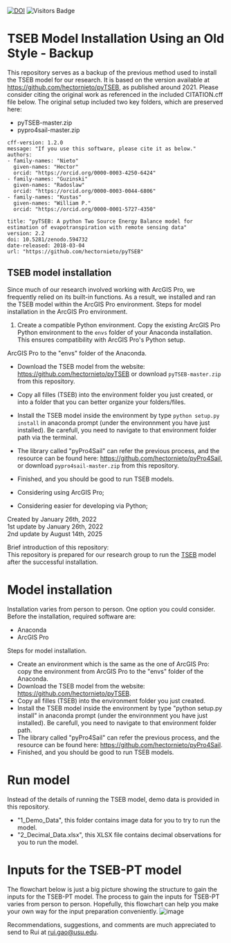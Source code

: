 [![DOI](https://zenodo.org/badge/452388873.svg)](https://doi.org/10.5281/zenodo.15871796)
![Visitors Badge](https://visitor-badge.laobi.icu/badge?page_id=RuiGao9.Group_Materials)<br>

# TSEB Model Installation Using an Old Style - Backup
This repository serves as a backup of the previous method used to install the TSEB model for our research. It is based on the version available at https://github.com/hectornieto/pyTSEB, as published around 2021.
Please consider citing the original work as referenced in the included CITATION.cff file below.
The original setup included two key folders, which are preserved here:
- pyTSEB-master.zip
- pypro4sail-master.zip
```
cff-version: 1.2.0
message: "If you use this software, please cite it as below."
authors:
- family-names: "Nieto"
  given-names: "Hector"
  orcid: "https://orcid.org/0000-0003-4250-6424"
- family-names: "Guzinski"
  given-names: "Radoslaw"
  orcid: "https://orcid.org/0000-0003-0044-6806"
- family-names: "Kustas"
  given-names: "William P."
  orcid: "https://orcid.org/0000-0001-5727-4350"

title: "pyTSEB: A python Two Source Energy Balance model for estimation of evapotranspiration with remote sensing data"
version: 2.2
doi: 10.5281/zenodo.594732
date-released: 2018-03-04
url: "https://github.com/hectornieto/pyTSEB"
```

## TSEB model installation
Since much of our research involved working with ArcGIS Pro, we frequently relied on its built-in functions. As a result, we installed and ran the TSEB model within the ArcGIS Pro environment.
Steps for model installation in the ArcGIS Pro environment.
1. Create a compatible Python environment.
Copy the existing ArcGIS Pro Python environment to the `envs` folder of your Anaconda installation. This ensures compatibility with ArcGIS Pro's Python setup.

ArcGIS Pro to the "envs" folder of the Anaconda.
- Download the TSEB model from the website: https://github.com/hectornieto/pyTSEB or download `pyTSEB-master.zip` from this repository.
- Copy all filles (TSEB) into the environment folder you just created, or into a folder that you can better organize your folders/files.
- Install the TSEB model inside the environment by type `python setup.py install` in anaconda prompt (under the environnment you have just installed). Be carefull, you need to navigate to that environment folder path via the terminal.
- The library called "pyPro4Sail" can refer the previous process, and the resource can be found here: https://github.com/hectornieto/pyPro4Sail, or download `pypro4sail-master.zip` from this repository.
- Finished, and you should be good to run TSEB models.

- Considering using ArcGIS Pro;
- Considering easier for developing via Python;

Created by January 26th, 2022 <br>
1st update by January 26th, 2022 <br>
2nd update by August 14th, 2025 <br>

Brief introduction of this repository:<br>
This repository is prepared for our research group to run the [TSEB](https://github.com/hectornieto/pyTSEB) model after the successful installation.

# Model installation
Installation varies from person to person. One option you could consider. <br>
Before the installation, required software are: <br>
- Anaconda
- ArcGIS Pro <br>

Steps for model installation.
- Create an environment which is the same as the one of ArcGIS Pro: copy the environment from ArcGIS Pro to the "envs" folder of the Anaconda.
- Download the TSEB model from the website: https://github.com/hectornieto/pyTSEB.
- Copy all filles (TSEB) into the environment folder you just created.
- Install the TSEB model inside the environment by type "python setup.py install" in anaconda prompt (under the environnment you have just installed). Be carefull, you need to navigate to that environment folder path.
- The library called "pyPro4Sail" can refer the previous process, and the resource can be found here: https://github.com/hectornieto/pyPro4Sail.
- Finished, and you should be good to run TSEB models.

# Run model
Instead of the details of running the TSEB model, demo data is provided in this repository.
- "1_Demo_Data", this folder contains image data for you to try to run the model.
- "2_Decimal_Data.xlsx", this XLSX file contains decimal observations for you to run the model.

# Inputs for the TSEB-PT model
The flowchart below is just a big picture showing the structure to gain the inputs for the TSEB-PT model. The process to gain the inputs for TSEB-PT varies from person to person. Hopefully, this flowchart can help you make your own way for the input preparation conveniently.
![image](https://user-images.githubusercontent.com/51354367/153303524-212734e0-a07b-4169-a4ea-f63a83727422.png)


Recommendations, suggestions, and comments are much appreciated to send to Rui at rui.gao@usu.edu.
